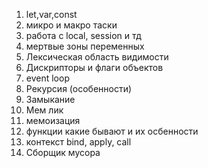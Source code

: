 1. let,var,const
2. микро и макро таски
3. работа с local, session и тд
4. мертвые зоны переменных
5. Лексическая область видимости
6. Дискрипторы и флаги объектов
7. event loop
8. Рекурсия (особенности)
9. Замыкание
10. Мем лик
11. мемоизация
12. функции какие бывают и их осбенности
13. контекст bind, apply, call
14. Сборщик мусора